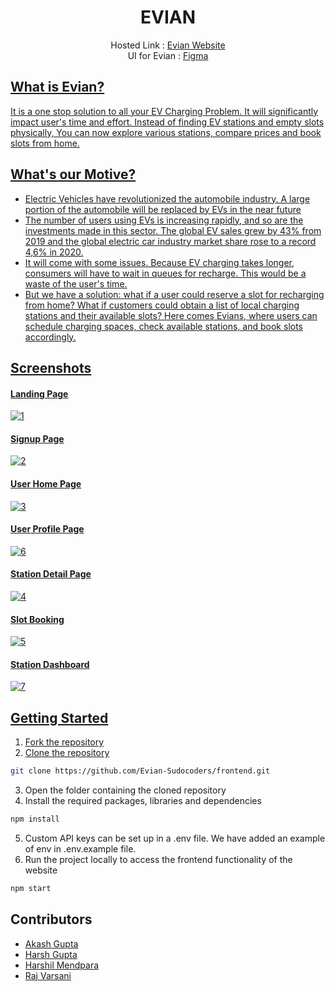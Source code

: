 <div align="center">
  <h1>EVIAN</h1>
  <p>
    Hosted Link :
    <a href="https://evian.netlify.app/">
    Evian Website
  </a>
  <br/>
 UI for Evian : <a href="https://www.figma.com/file/pYRgQZescDkHIZQS5DkV9x/EVIAN-UI"> Figma
  </p>
</div>

## What is Evian?
It is a one stop solution to all your EV Charging Problem. It will significantly impact user's time and effort. Instead of finding EV stations and empty slots physically, You can now explore various stations, compare prices and book slots from home.

## What's our Motive?

<ul>
<li>Electric Vehicles have revolutionized the automobile industry. A large portion of the automobile will be replaced by EVs in the near future
</li>
<li>
The number of users using EVs is increasing rapidly, and so are the investments made in this sector. The global EV sales grew by 43% from 2019 and the global electric car industry market share rose to a record 4,6% in 2020.
</li>
<li>
It will come with some issues. Because EV charging takes longer, consumers will have to wait in queues for recharge. This would be a waste of the user's time. 
</li>
<li>
But we have a solution: what if a user could reserve a slot for recharging from home? What if customers could obtain a list of local charging stations and their available slots? 
Here comes Evians, where users can schedule charging spaces, check available stations, and book slots accordingly.
</li>
</ul>

## Screenshots

#### Landing Page

![1](https://user-images.githubusercontent.com/78134473/208165848-834ebfa0-d54b-4e43-9a9e-df15a573c30b.png)

#### Signup Page
![2](https://user-images.githubusercontent.com/78134473/208165984-60719652-86e0-4948-8efd-420865aa94be.png)


#### User Home Page
![3](https://user-images.githubusercontent.com/78134473/208166006-0a8d6d77-b74a-4a74-ad3e-f1634dc6db3a.png)


#### User Profile Page
![6](https://user-images.githubusercontent.com/78134473/208165972-c66d0efd-df2f-4cd1-a189-9577a7f72439.png)


#### Station Detail Page
![4](https://user-images.githubusercontent.com/78134473/208165958-551a4ed8-4681-4f98-988d-d6390d6e29e1.png)


#### Slot Booking
![5](https://user-images.githubusercontent.com/78134473/208166022-0118418f-6185-4966-9eda-bb2cbc685d83.png)


#### Station Dashboard
![7](https://user-images.githubusercontent.com/78134473/208166036-463e8f8d-ab8c-4384-831c-e28bc95b08b3.png)



## Getting Started

1. Fork the repository
2. Clone the repository

```sh
git clone https://github.com/Evian-Sudocoders/frontend.git
```

3. Open the folder containing the cloned repository
4. Install the required packages, libraries and dependencies

```sh
npm install
```

5. Custom API keys can be set up in a .env file. We have added an example of env in .env.example file.
6. Run the project locally to access the frontend functionality of the website

```sh
npm start
```

## Contributors

- [Akash Gupta](https://github.com/akashgupta1909)
- [Harsh Gupta](https://github.com/harshgupta1249)
- [Harshil Mendpara](https://github.com/HarshilMendpara)
- [Raj Varsani](https://github.com/RajVarsani)
